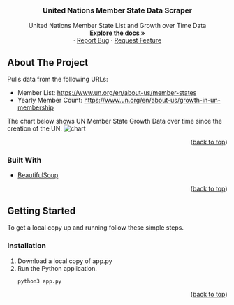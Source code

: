 <div id="top"></div>

<div align="center">

  <h3 align="center">United Nations Member State Data Scraper</h3>

  <p align="center">
    United Nations Member State List and Growth over Time Data
    <br />
    <a href="https://github.com/github_username/repo_name"><strong>Explore the docs »</strong></a>
    <br />
    ·
    <a href="https://github.com/github_username/repo_name/issues">Report Bug</a>
    ·
    <a href="https://github.com/github_username/repo_name/issues">Request Feature</a>
  </p>
</div>

<!-- ABOUT THE PROJECT -->
## About The Project
Pulls data from the following URLs:
- Member List: https://www.un.org/en/about-us/member-states
- Yearly Member Count: https://www.un.org/en/about-us/growth-in-un-membership

The chart below shows UN Member State Growth Data over time since the creation of the UN.
![chart](https://user-images.githubusercontent.com/2342198/147800608-d9954b00-4c1e-45ba-b90a-b34c66cf9d90.png)

<p align="right">(<a href="#top">back to top</a>)</p>

### Built With

* [BeautifulSoup](https://www.crummy.com/software/BeautifulSoup/)

<p align="right">(<a href="#top">back to top</a>)</p>

<!-- GETTING STARTED -->
## Getting Started

To get a local copy up and running follow these simple steps.

### Installation

1. Download a local copy of app.py
2. Run the Python application.
   ```
   python3 app.py
   ```

<p align="right">(<a href="#top">back to top</a>)</p>
